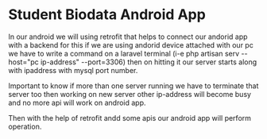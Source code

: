 # Student Biodata Android App

In our android we will using retrofit that helps to connect our andorid app with a backend for this if we are using andorid device attached with our pc
we have to write a command on a laravel terminal (i-e php artisan serv --host="pc ip-address"  --port=3306) then on hitting it our server starts along with ipaddress with mysql port number.

Important to know if more than one server running we have to terminate that server too then working on new server other ip-address will become busy and no more api will work on android app.

Then with the help of retrofit andd some apis our android app will perform operation.
